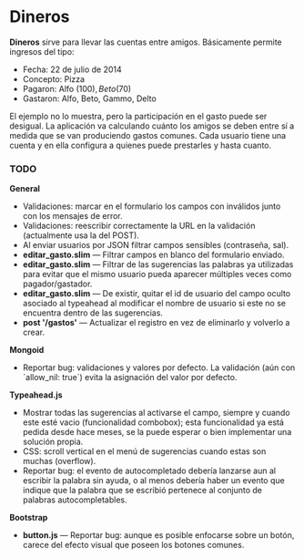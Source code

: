 # Dineros

**Dineros** sirve para llevar las cuentas entre amigos. Básicamente permite ingresos del tipo:

* Fecha: 22 de julio de 2014
* Concepto: Pizza
* Pagaron: Alfo ($100), Beto ($70)
* Gastaron: Alfo, Beto, Gammo, Delto

El ejemplo no lo muestra, pero la participación en el gasto puede ser desigual. La aplicación va calculando cuánto los amigos se deben entre sí a medida que se van produciendo gastos comunes. Cada usuario tiene una cuenta y en ella configura a quienes puede prestarles y hasta cuanto.

### TODO

**General**
* Validaciones: marcar en el formulario los campos con inválidos junto con los mensajes de error.
* Validaciones: reescribir correctamente la URL en la validación (actualmente usa la del POST).
* Al enviar usuarios por JSON filtrar campos sensibles (contraseña, sal).
* **editar_gasto.slim** — Filtrar campos en blanco del formulario enviado.
* **editar_gasto.slim** — Filtrar de las sugerencias las palabras ya utilizadas para evitar que el mismo usuario pueda aparecer múltiples veces como pagador/gastador.
* **editar_gasto.slim** — De existir, quitar el id de usuario del campo oculto asociado al typeahead al modificar el nombre de usuario si este no se encuentra dentro de las sugerencias.
* **post '/gastos'** — Actualizar el registro en vez de eliminarlo y volverlo a crear.

**Mongoid**
* Reportar bug: validaciones y valores por defecto. La validación (aún con ´allow_nil: true´) evita la asignación del valor por defecto.

**Typeahead.js**
* Mostrar todas las sugerencias al activarse el campo, siempre y cuando este esté vacio (funcionalidad combobox); esta funcionalidad ya está pedida desde hace meses, se la puede esperar o bien implementar una solución propia.
* CSS: scroll vertical en el menú de sugerencias cuando estas son muchas (overflow).
* Reportar bug: el evento de autocompletado debería lanzarse aun al escribir la palabra sin ayuda, o al menos debería haber un evento que indique que la palabra que se escribió pertenece al conjunto de palabras autocompletables.

**Bootstrap**
* **button.js** — Reportar bug: aunque es posible enfocarse sobre un botón, carece del efecto visual que poseen los botones comunes.
